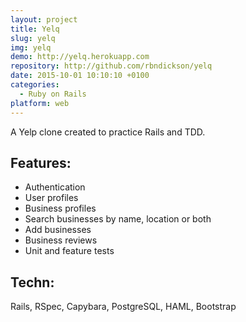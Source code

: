 ```yaml
---
layout: project
title: Yelq
slug: yelq
img: yelq
demo: http://yelq.herokuapp.com
repository: http://github.com/rbndickson/yelq
date: 2015-10-01 10:10:10 +0100
categories:
  - Ruby on Rails
platform: web
---
```

A Yelp clone created to practice Rails and TDD.

## Features:

- Authentication
- User profiles
- Business profiles
- Search businesses by name, location or both
- Add businesses
- Business reviews
- Unit and feature tests

## Techn:

Rails, RSpec, Capybara, PostgreSQL, HAML, Bootstrap
